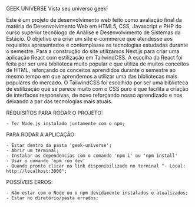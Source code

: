 GEEK UNIVERSE
Vista seu universo geek!

Este é um projeto de desenvolvimento web feito como avaliação
final da matéria de Desenvolvimento Web em HTML5, CSS, Javascript e PHP
do curso superior tecnólogo de Análise e Desenvolvimento de Sistemas da Estácio. 
O objetivo era criar um site e-commerce que atendesse aos requisitos 
apresentados e contemplasse as tecnologias estudadas durante o semestre.
Para a construção do site utilizamos Next.js para criar uma aplicação React 
com estilização em TailwindCSS. A escolha do React foi feita por ser uma
biblioteca muito popular e que utiliza de muitos conceitos de HTML, reforçando 
os conceitos aprendidos durante o semestre ao mesmo tempo em que aprendemos a 
utilizar uma das bibliotecas mais populares do mercado. O TailwindCSS foi escolhido
por ser uma biblioteca de estilização que se parece muito com o CSS puro e que 
facilita a criação de interfaces responsivas, de novo reforçando nosso aprendizado
e nos deixando a par das tecnologias mais atuais.


REQUISITOS PARA RODAR O PROJETO:

    - Ter Node.js instalado juntamente com o npm;

PARA RODAR A APLICAÇÃO:

    - Estar dentro da pasta 'geek-universe';
    - Abrir um terminal;
    - Instalar as dependencias com o comando 'npm i' ou 'npm install'
    - Usar o comando 'npm run dev'
    - Quando pronto clicar no link disponibilizado no terminal "- Local:  http://localhost:3000";

POSSÍVEIS ERROS:

    - Não estar com o Node ou o npm devidamente instalados e atualizados;
    - Estar no diretório/pasta errados;




